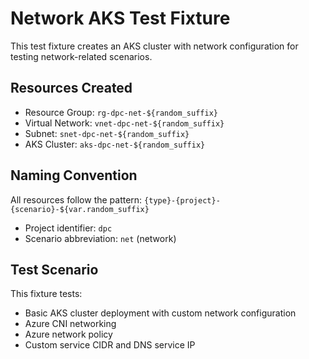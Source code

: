 # Network AKS Test Fixture

This test fixture creates an AKS cluster with network configuration for testing network-related scenarios.

## Resources Created

- Resource Group: `rg-dpc-net-${random_suffix}`
- Virtual Network: `vnet-dpc-net-${random_suffix}`
- Subnet: `snet-dpc-net-${random_suffix}`
- AKS Cluster: `aks-dpc-net-${random_suffix}`

## Naming Convention

All resources follow the pattern: `{type}-{project}-{scenario}-${var.random_suffix}`
- Project identifier: `dpc`
- Scenario abbreviation: `net` (network)

## Test Scenario

This fixture tests:
- Basic AKS cluster deployment with custom network configuration
- Azure CNI networking
- Azure network policy
- Custom service CIDR and DNS service IP